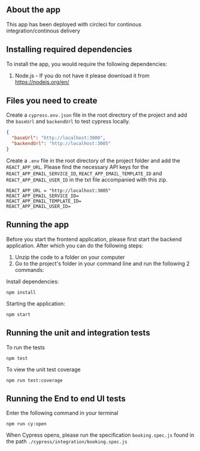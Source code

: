 ## About the app

This app has been deployed with circleci for continous integration/continous delivery

## Installing required dependencies

To install the app, you would require the following dependencies:
1. Node.js - If you do not have it please download it from https://nodejs.org/en/

## Files you need to create

Create a `cypress.env.json` file in the root directory of the project and add the `baseUrl` and `backendUrl` to test cypress locally.

```json
{
  "baseUrl": "http://localhost:3000",
  "backendUrl": "http://localhost:3005"
}
```

Create a `.env` file in the root directory of the project folder and add the `REACT_APP_URL`. Please find the necessary API keys for the `REACT_APP_EMAIL_SERVICE_ID`, `REACT_APP_EMAIL_TEMPLATE_ID` and `REACT_APP_EMAIL_USER_ID` in the txt file accompanied with this zip.

```
REACT_APP_URL = "http://localhost:3005"
REACT_APP_EMAIL_SERVICE_ID=
REACT_APP_EMAIL_TEMPLATE_ID=
REACT_APP_EMAIL_USER_ID=
```

## Running the app

Before you start the frontend application, please first start the backend application. After which you can do the following steps:

1. Unzip the code to a folder on your computer
2. Go to the project's folder in your command line and run the following 2 commands:

Install dependencies:
```
npm install
```

Starting the application:

```
npm start
```

## Running the unit and integration tests

To run the tests

```
npm test
```

To view the unit test coverage

```
npm run test:coverage
```

## Running the End to end UI tests

Enter the following command in your terminal

```
npm run cy:open
```
When Cypress opens, please run the specification `booking.spec.js` found in the path `./cypress/integration/booking.spec.js`